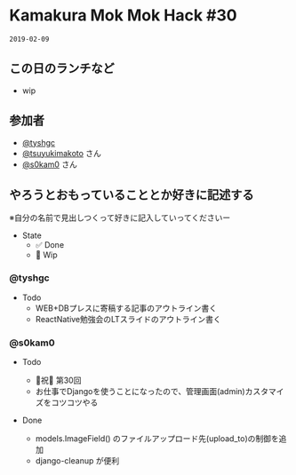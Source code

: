 # Kamakura Mok Mok Hack #30

`2019-02-09`

## この日のランチなど
- wip

## 参加者

- [@tyshgc](http://twitter.com/tyshgc)
- [@tsuyukimakoto](https://twitter.com/everes) さん
- [@s0kam0](https://twitter.com/s0kam0) さん

## やろうとおもっていることとか好きに記述する
※自分の名前で見出しつくって好きに記入していってくださいー

- State
  - ✅ Done
  - 🚧 Wip

### @tyshgc

- Todo
  - WEB+DBプレスに寄稿する記事のアウトライン書く
  - ReactNative勉強会のLTスライドのアウトライン書く


### @s0kam0

- Todo
  - 🎉祝🎊 第30回
  - お仕事でDjangoを使うことになったので、管理画面(admin)カスタマイズをコツコツやる

- Done
  - models.ImageField() のファイルアップロード先(upload_to)の制御を追加
  - django-cleanup が便利
